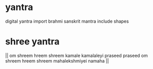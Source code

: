 # yantra
digital yantra import brahmi sanskrit mantra
include shapes
# shree yantra
|| om shreem hreem shreem kamale
kamalaleyi praseed praseed
om shreem hreem shreem mahalekshmiyei
namaha ||
